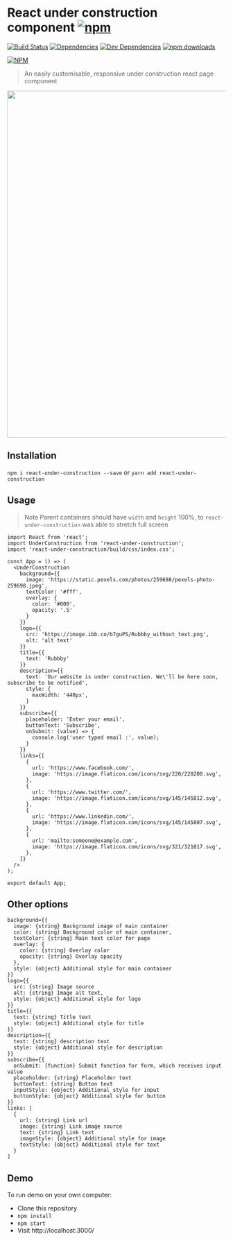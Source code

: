 # React under construction component [![npm](https://img.shields.io/npm/v/react-under-construction.svg)]()

[![Build Status](https://travis-ci.org/DimiMikadze/react-under-construction.svg?branch=master)](https://travis-ci.org/DimiMikadze/react-under-construction)
[![Dependencies](https://img.shields.io/david/DimiMikadze/react-under-construction.svg)]()
[![Dev Dependencies](https://img.shields.io/david/dev/DimiMikadze/react-under-construction.svg)]()
[![npm downloads](https://img.shields.io/npm/dm/react-under-construction.svg)](https://www.npmjs.com/package/react-under-construction)

[![NPM](https://nodei.co/npm/react-under-construction.png)](https://npmjs.org/package/react-under-construction)

> An easily customisable, responsive under construction react page component

<img src="https://github.com/DimiMikadze/react-under-construction/blob/master/screenshot.png" width="800">

## Installation

`npm i react-under-construction --save` or `yarn add react-under-construction `

## Usage

> Note Parent containers should have `width` and `height` 100%, to `react-under-construction` was able to stretch full screen

````
import React from 'react';
import UnderConstruction from 'react-under-construction';
import 'react-under-construction/build/css/index.css';

const App = () => (
  <UnderConstruction
    background={{
      image: 'https://static.pexels.com/photos/259698/pexels-photo-259698.jpeg',
      textColor: '#fff',
      overlay: {
        color: '#000',
        opacity: '.5'
      }
    }}
    logo={{
      src: 'https://image.ibb.co/b7guP5/Rubbby_without_text.png',
      alt: 'alt text'
    }}
    title={{
      text: 'Rubbby'
    }}
    description={{
      text: 'Our website is under construction. We\'ll be here soon, subscribe to be notified',
      style: {
        maxWidth: '440px',
      }
    }}
    subscribe={{
      placeholder: 'Enter your email',
      buttonText: 'Subscribe',
      onSubmit: (value) => {
        console.log('user typed email :', value);
      }
    }}
    links={[
      {
        url: 'https://www.facebook.com/',
        image: 'https://image.flaticon.com/icons/svg/220/220200.svg',
      },
      {
        url: 'https://www.twitter.com/',
        image: 'https://image.flaticon.com/icons/svg/145/145812.svg',
      },
      {
        url: 'https://www.linkedin.com/',
        image: 'https://image.flaticon.com/icons/svg/145/145807.svg',
      },
      {
        url: 'mailto:someone@example.com',
        image: 'https://image.flaticon.com/icons/svg/321/321817.svg',
      },
    ]}
  />
);

export default App;
````

## Other options

````
background={{
  image: {string} Background image of main container
  color: {string} Background color of main container,
  textColor: {string} Main text color for page
  overlay: {
    color: {string} Overlay color
    opacity: {string} Overlay opacity
  },
  style: {object} Additional style for main container
}}
logo={{
  src: {string} Image source
  alt: {string} Image alt text,
  style: {object} Additional style for logo
}}
title={{
  text: {string} Title text
  style: {object} Additional style for title
}}
description={{
  text: {string} description text
  style: {object} Additional style for description
}}
subscribe={{
  onSubmit: {function} Submit function for form, which receives input value 
  placeholder: {string} Placeholder text
  buttonText: {string} Button text
  inputStyle: {object} Additional style for input
  buttonStyle: {object} Additional style for button
}}
links: [
  {
    url: {string} Link url
    image: {string} Link image source
    text: {string} Link text
    imageStyle: {object} Additional style for image
    textStyle: {object} Additional style for text
  }
]
````

## Demo

To run demo on your own computer:

* Clone this repository
* `npm install`
* `npm start`
* Visit http://localhost:3000/
